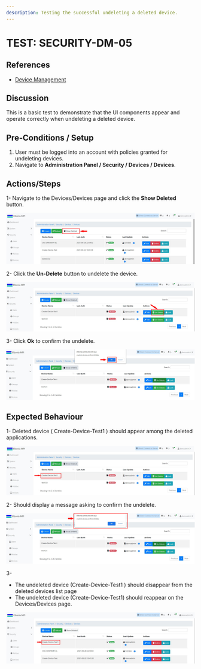 ```yaml
---
description: Testing the successful undeleting a deleted device.
---
```


# TEST: SECURITY-DM-05

## References

* [Device Management](../../../../../operations/security-administration/device-management.md)

## Discussion

This is a basic test to demonstrate that the UI components appear and operate correctly when undeleting  a deleted device.

## **Pre-Conditions / Setup**

1. User must be logged into an account with policies granted for undeleting devices.
2. Navigate to **Administration Panel / Security / Devices / Devices**.

## Actions/Steps

1- Navigate to the Devices/Devices page and click the **Show Deleted** button.

![](../../../../../../.gitbook/assets/14%20%282%29.jpg)

2- Click the **Un-Delete** button to undelete the device.

![](../../../../../../.gitbook/assets/15-1.jpg)

3- Click  **Ok** to confirm the undelete.

![](../../../../../../.gitbook/assets/16-1%20%281%29.jpg)

## Expected Behaviour

1- Deleted device \( Create-Device-Test1 \) should appear among the deleted applications.

![](../../../../../../.gitbook/assets/15%20%283%29.jpg)

2- Should display a message asking to confirm the undelete.

![](../../../../../../.gitbook/assets/16%20%282%29.jpg)

3-

* The undeleted device \(Create-Device-Test1 \) should disappear from the deleted devices list page 
* The undeleted device \(Create-Device-Test1\) should reappear on the Devices/Devices page.

![](../../../../../../.gitbook/assets/17%20%282%29.jpg)

